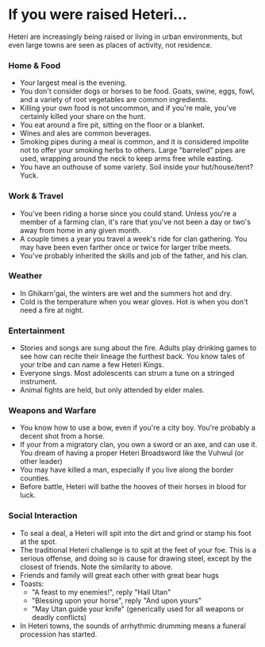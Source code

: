 # If you were raised Heteri...

Heteri are increasingly being raised or living in urban environments, but even large towns are seen as places of activity, not residence.

### Home & Food

* Your largest meal is the evening.
* You don't consider dogs or horses to be food. Goats, swine, eggs, fowl, and a variety of root vegetables are common ingredients.
* Killing your own food is not uncommon, and if you're male, you've certainly killed your share on the hunt.
* You eat around a fire pit, sitting on the floor or a blanket.
* Wines and ales are common beverages. 
* Smoking pipes during a meal is common, and it is considered impolite not to offer your smoking herbs to others. Large "barreled" pipes are used, wrapping around the neck to keep arms free while easting.
* You have an outhouse of some variety. Soil inside your hut/house/tent? Yuck.

### Work & Travel

* You've been riding a horse since you could stand. Unless you're a member of a farming clan, it's rare that you've not been a day or two's away from home in any given month.
* A couple times a year you travel a week's ride for clan gathering. You may have been even farther once or twice for larger tribe meets.
* You've probably inherited the skills and job of the father, and his clan.

### Weather

* In Ghikarn'gai, the winters are wet and the summers hot and dry.
* Cold is the temperature when you wear gloves. Hot is when you don't need a fire at night.

### Entertainment

* Stories and songs are sung about the fire. Adults play drinking games to see how can recite their lineage the furthest back. You know tales of your tribe and can name a few Heteri Kings.
* Everyone sings. Most adolescents can strum a tune on a stringed instrument.
* Animal fights are held, but only attended by elder males.

### Weapons and Warfare

* You know how to use a bow, even if you're a city boy. You're probably a decent shot from a horse.
* If your from a migratory clan, you own a sword or an axe, and can use it. You dream of having a proper Heteri Broadsword like the Vuhwul (or other leader)
* You may have killed a man, especially if you live along the border counties.
* Before battle, Heteri will bathe the hooves of their horses in blood for luck.

### Social Interaction
* To seal a deal, a Heteri will spit into the dirt and grind or stamp his foot at the spot.
* The traditional Heteri challenge is to spit at the feet of your foe. This is a serious offense, and doing so is cause for drawing steel, except by the closest of friends. Note the similarity to above.
* Friends and family will great each other with great bear hugs
* Toasts:
  * "A feast to my enemies!", reply "Hail Utan"
  * "Blessing upon your horse", reply "And upon yours"
  * "May Utan guide your knife" (generically used for all weapons or deadly conflicts)
* In Heteri towns, the sounds of arrhythmic drumming means a funeral procession has started.
